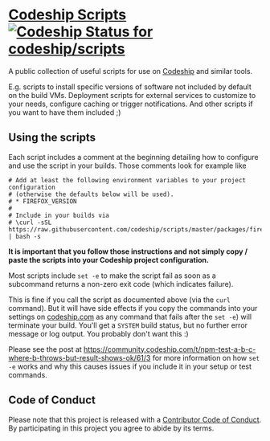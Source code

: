 # [Codeship Scripts](https://github.com/codeship/scripts/) [ ![Codeship Status for codeship/scripts](https://codeship.com/projects/7ffee8d0-c443-0132-17cf-0a3d9756066d/status?branch=master)](https://codeship.com/projects/74080)

A public collection of useful scripts for use on [Codeship](https://codeship.com/) and similar tools.

E.g. scripts to install specific versions of software not included by default on the build VMs. Deployment scripts for external services to customize to your needs, configure caching or trigger notifications. And other scripts if you want to have them included ;)

## Using the scripts

Each script includes a comment at the beginning detailing how to configure and use the script in your builds. Those comments look for example like

```shell
# Add at least the following environment variables to your project configuration
# (otherwise the defaults below will be used).
# * FIREFOX_VERSION
#
# Include in your builds via
# \curl -sSL https://raw.githubusercontent.com/codeship/scripts/master/packages/firefox.sh | bash -s
```

**It is important that you follow those instructions and not simply copy / paste the scripts into your Codeship project configuration.**

Most scripts include `set -e` to make the script fail as soon as a subcommand returns a non-zero exit code (which indicates failure).

This is fine if you call the script as documented above (via the `curl` command). But it will have side effects if you copy the commands into your settings on [codeship.com](https://codeship.com) as any command that fails after the `set -e`) will terminate your build. You'll get a `SYSTEM` build status, but no further error message or log output. You probably don't want this :)

Please see the post at https://community.codeship.com/t/npm-test-a-b-c-where-b-throws-but-result-shows-ok/61/3 for more information on how `set -e` works and why this causes issues if you include it in your setup or test commands.

## Code of Conduct

Please note that this project is released with a [Contributor Code of Conduct](CODE_OF_CONDUCT.md). By participating in this project you agree to abide by its terms.
